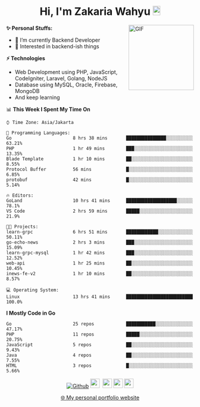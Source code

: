 <h1 align="center">Hi, I'm Zakaria Wahyu <img src="https://github.com/TheDudeThatCode/TheDudeThatCode/blob/master/Assets/Hi.gif" width="20px" height="25px"></h1>

<img align="right" alt="GIF" height="175px" src="https://www.nayakapratama.co.id/wp-content/uploads/2019/07/Website-Maintenance.gif" />

**✨ Personal Stuffs:**
- 🔭 I’m currently Backend Developer
- 🌱 Interested in backend-ish things

**⚡ Technologies**
- Web Development using PHP, JavaScript, CodeIgniter, Laravel, Golang, NodeJS
- Database using MySQL, Oracle, Firebase, MongoDB
- And keep learning

<!--START_SECTION:waka-->
📊 **This Week I Spent My Time On** 

```text
⌚︎ Time Zone: Asia/Jakarta

💬 Programming Languages: 
Go                       8 hrs 38 mins       ███████████████░░░░░░░░░░   63.21% 
PHP                      1 hr 49 mins        ███░░░░░░░░░░░░░░░░░░░░░░   13.35% 
Blade Template           1 hr 10 mins        ██░░░░░░░░░░░░░░░░░░░░░░░   8.55% 
Protocol Buffer          56 mins             █░░░░░░░░░░░░░░░░░░░░░░░░   6.85% 
protobuf                 42 mins             █░░░░░░░░░░░░░░░░░░░░░░░░   5.14%

🔥 Editors: 
GoLand                   10 hrs 41 mins      ███████████████████░░░░░░   78.1% 
VS Code                  2 hrs 59 mins       █████░░░░░░░░░░░░░░░░░░░░   21.9%

🐱‍💻 Projects: 
learn-grpc               6 hrs 51 mins       ████████████░░░░░░░░░░░░░   50.11% 
go-echo-news             2 hrs 3 mins        ███░░░░░░░░░░░░░░░░░░░░░░   15.09% 
learn-grpc-mysql         1 hr 42 mins        ███░░░░░░░░░░░░░░░░░░░░░░   12.52% 
web-api                  1 hr 25 mins        ██░░░░░░░░░░░░░░░░░░░░░░░   10.45% 
inews-fe-v2              1 hr 10 mins        ██░░░░░░░░░░░░░░░░░░░░░░░   8.57%

💻 Operating System: 
Linux                    13 hrs 41 mins      █████████████████████████   100.0%

```

**I Mostly Code in Go** 

```text
Go                       25 repos            ███████████░░░░░░░░░░░░░░   47.17% 
PHP                      11 repos            █████░░░░░░░░░░░░░░░░░░░░   20.75% 
JavaScript               5 repos             ██░░░░░░░░░░░░░░░░░░░░░░░   9.43% 
Java                     4 repos             ██░░░░░░░░░░░░░░░░░░░░░░░   7.55% 
HTML                     3 repos             █░░░░░░░░░░░░░░░░░░░░░░░░   5.66%

```



<!--END_SECTION:waka-->

<p align="center">
<a href="https://github.com/zakariawahyu" target="_blank"><img alt="Github" src="https://img.shields.io/badge/GitHub-%2312100E.svg?&style=for-the-badge&logo=Github&logoColor=white" /></a>
<a href="https://www.twitter.com/_zakariawahyu"><img src="https://img.shields.io/badge/twitter-%231DA1F2.svg?&style=for-the-badge&logo=twitter&logoColor=white" height=25></a> 
<a href="https://www.linkedin.com/in/zakariawahyu"><img src="https://img.shields.io/badge/linkedin-%230077B5.svg?&style=for-the-badge&logo=linkedin&logoColor=white" height=25></a> 
<a href="https://www.instagram.com/_zakariawahyu"><img src="https://img.shields.io/badge/instagram-%23E4405F.svg?&style=for-the-badge&logo=instagram&logoColor=white" height=25></a>
<a href="https://medium.com/@zakariawahyu"><img src="https://img.shields.io/badge/Medium-12100E?style=for-the-badge&logo=medium&logoColor=white" height=25></a>
</p>
<p align="center"><a href="https://www.zakariawahyu.com" target="_blank">🌐 My personal portfolio website</a></p>
